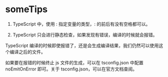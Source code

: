 # someTips

1. TypeScript 中，使用 : 指定变量的类型，: 的前后有没有空格都可以。

2. TypeScript 只会进行静态检查，如果发现有错误，编译的时候就会报错。   

TypeScript 编译的时候即使报错了，还是会生成编译结果，我们仍然可以使用这个编译之后的文件。

如果要在报错的时候终止 js 文件的生成，可以在 tsconfig.json 中配置 noEmitOnError 即可。关于 tsconfig.json，可以在官方文档查阅。
